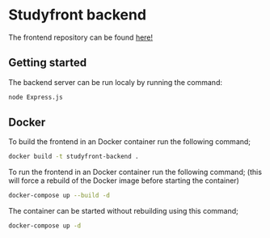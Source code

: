 # Studyfront backend
The frontend repository can be found [here!](https://github.com/Jakubo0451/Studyfront-frontend)

## Getting started 

The backend server can be run localy by running the command: 
```bash
node Express.js
```

## Docker 

To build the frontend in an Docker container run the following command;
```bash
docker build -t studyfront-backend .
```

To run the frontend in an Docker container run the following command; (this will force a rebuild of the Docker image before starting the container)
```bash
docker-compose up --build -d
```

The container can be started without rebuilding using this command;
```bash
docker-compose up -d
```